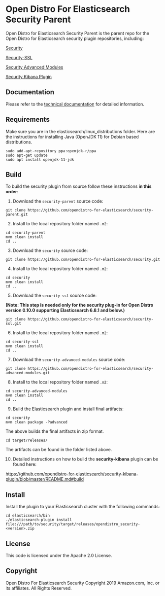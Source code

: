 # Open Distro For Elasticsearch Security Parent

Open Distro for Elasticsearch Security Parent is the parent repo for the Open Distro for Elasticsearch security plugin repositories, including:

[Security]( https://github.com/opendistro-for-elasticsearch/security)

[Security-SSL]( https://github.com/opendistro-for-elasticsearch/security-ssl)

[Security Advanced Modules]( https://github.com/opendistro-for-elasticsearch/security-advanced-modules)

[Security Kibana Plugin]( https://github.com/opendistro-for-elasticsearch/security-kibana-plugin)

## Documentation
Please refer to the [technical documentation](https://opendistro.github.io/for-elasticsearch-docs/docs/security-configuration) for detailed information.

## Requirements

Make sure you are in the elasticsearch/linux_distributions folder. Here are the instructions for installing Java (OpenJDK 11) for Debian based distributions.

```
sudo add-apt-repository ppa:openjdk-r/ppa
sudo apt-get update
sudo apt install openjdk-11-jdk
```

## Build
To build the security plugin from source follow these instructions **in this order**:


1. Download the `security-parent` source code:

```
git clone https://github.com/opendistro-for-elasticsearch/security-parent.git
```

2. Install to the local repository folder named `.m2`: 


```
cd security-parent
mvn clean install
cd ..
```

3. Download the `security` source code:

```
git clone https://github.com/opendistro-for-elasticsearch/security.git
```

4. Install to the local repository folder named `.m2`: 

```
cd security
mvn clean install
cd ..
```

5. Download the `security-ssl` source code: 

**(Note: This step is needed only for the security plug-in for Open Distro version 0.10.0 supporting Elasticsearch 6.8.1 and below.)**

```
git clone https://github.com/opendistro-for-elasticsearch/security-ssl.git
```

6. Install to the local repository folder named `.m2`: 

```
cd security-ssl
mvn clean install
cd ..
```

7. Download the `security-advanced-modules` source code:

```
git clone https://github.com/opendistro-for-elasticsearch/security-advanced-modules.git
```

8. Install to the local repository folder named `.m2`: 

```
cd security-advanced-modules
mvn clean install
cd ..
```

9. Build the Elasticsearch plugin and install final artifacts:

```
cd security
mvn clean package -Padvanced
```

The above builds the final artifacts in zip format. 

```
cd target/releases/
```

The artifacts can be found in the folder listed above.

10. Detailed instructions on how to build the **security-kibana** plugin can be found here: 

https://github.com/opendistro-for-elasticsearch/security-kibana-plugin/blob/master/README.md#build


## Install

Install the plugin to your Elasticsearch cluster with the following commands:

```
cd elasticsearch/bin
./elasticsearch-plugin install file:///path/to/security/target/releases/opendistro_security-<version>.zip
```

## License

This code is licensed under the Apache 2.0 License. 

## Copyright

Open Distro For Elasticsearch Security Copyright 2019 Amazon.com, Inc. or its affiliates. All Rights Reserved.

